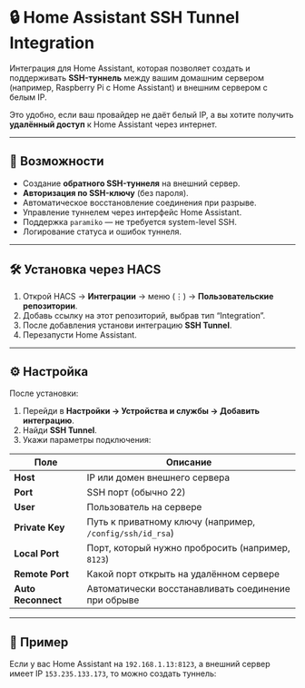 # 🔒 Home Assistant SSH Tunnel Integration

Интеграция для Home Assistant, которая позволяет создать и поддерживать **SSH-туннель** между вашим домашним сервером (например, Raspberry Pi с Home Assistant) и внешним сервером с белым IP.

Это удобно, если ваш провайдер не даёт белый IP, а вы хотите получить **удалённый доступ** к Home Assistant через интернет.

---

## 🚀 Возможности

- Создание **обратного SSH-туннеля** на внешний сервер.
- **Авторизация по SSH-ключу** (без пароля).
- Автоматическое восстановление соединения при разрыве.
- Управление туннелем через интерфейс Home Assistant.
- Поддержка `paramiko` — не требуется system-level SSH.
- Логирование статуса и ошибок туннеля.

---

## 🛠️ Установка через HACS

1. Открой HACS → **Интеграции** → меню (⋮) → **Пользовательские репозитории**.
2. Добавь ссылку на этот репозиторий, выбрав тип “Integration”.
3. После добавления установи интеграцию **SSH Tunnel**.
4. Перезапусти Home Assistant.

---

## ⚙️ Настройка

После установки:
1. Перейди в **Настройки → Устройства и службы → Добавить интеграцию**.
2. Найди **SSH Tunnel**.
3. Укажи параметры подключения:

| Поле | Описание |
|------|-----------|
| **Host** | IP или домен внешнего сервера |
| **Port** | SSH порт (обычно 22) |
| **User** | Пользователь на сервере |
| **Private Key** | Путь к приватному ключу (например, `/config/ssh/id_rsa`) |
| **Local Port** | Порт, который нужно пробросить (например, `8123`) |
| **Remote Port** | Какой порт открыть на удалённом сервере |
| **Auto Reconnect** | Автоматически восстанавливать соединение при обрыве |

---

## 🧩 Пример

Если у вас Home Assistant на `192.168.1.13:8123`, а внешний сервер имеет IP `153.235.133.173`, то можно создать туннель:

